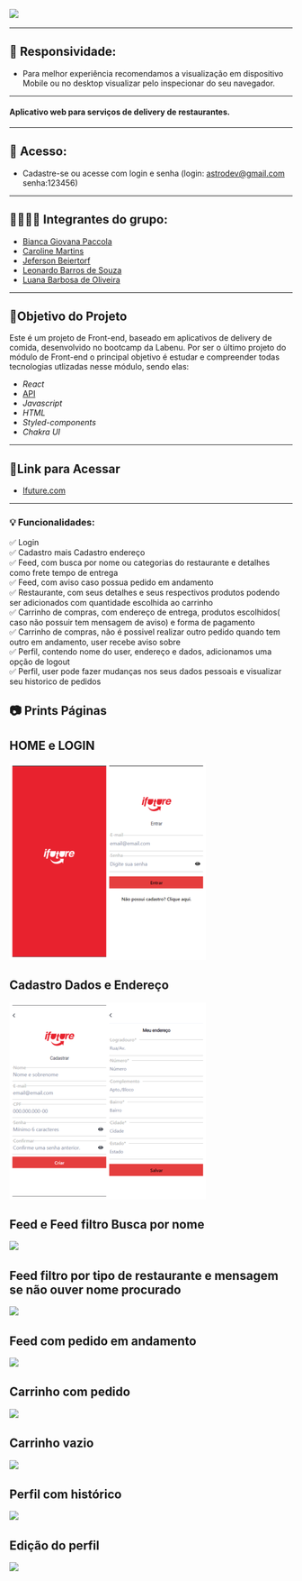 

![](./src/img/capa-readme2.png)

---

## 📱 Responsividade: 
- Para melhor experiência recomendamos a visualização em dispositivo Mobile ou no desktop visualizar pelo inspecionar do seu navegador.
---

<h4 align="left">
    Aplicativo web para serviços de delivery de restaurantes.
</h4>

---

## 🔐 Acesso:
- Cadastre-se ou acesse com login e senha (login: astrodev@gmail.com senha:123456)

---

##  👩🏽👨🏾 Integrantes do grupo:

- [Bianca Giovana Paccola](https://github.com/BiancaPaccola)
- [Caroline Martins](https://github.com/CarolineMartins09)
- [Jeferson Beiertorf](https://github.com/Jeferson-Beiertorf)
- [Leonardo Barros de Souza](https://github.com/FluffyThread)
- [Luana Barbosa de Oliveira](https://github.com/deoliveiraluana)

---

##  🎯Objetivo do Projeto

Este é um projeto de Front-end, baseado em aplicativos de delivery de comida, desenvolvido no bootcamp da Labenu. Por ser o último projeto do módulo de Front-end o principal objetivo é estudar e compreender todas tecnologias utlizadas nesse módulo, sendo elas: 
* _React_
* [API](https://documenter.getpostman.com/view/7549981/SWTEdGtT#e6c05246-7dcc-483c-95a3-269792e59c37)
* _Javascript_
* _HTML_
* _Styled-components_
* _Chakra UI_


---
## 🔗Link para Acessar

- [Ifuture.com](https://hanging-fork.surge.sh/)

---

### 💡 Funcionalidades:
✅ Login <br/> 
✅ Cadastro mais Cadastro endereço <br/>
✅ Feed, com busca por nome ou categorias do restaurante e detalhes como frete tempo de entrega<br/>
✅ Feed, com aviso caso possua pedido em andamento<br/>
✅ Restaurante, com seus detalhes e seus respectivos produtos podendo ser adicionados com quantidade escolhida ao carrinho  <br/>
✅ Carrinho de compras, com endereço de entrega, produtos escolhidos( caso não possuir tem mensagem de aviso) e forma de pagamento <br/>
✅ Carrinho de compras, não é possivel realizar outro pedido quando tem outro em andamento, user recebe aviso sobre<br/>
✅ Perfil, contendo nome do user, endereço e dados, adicionamos uma opção de logout <br/>
✅ Perfil, user pode fazer mudanças nos seus dados pessoais e visualizar seu historico de pedidos

## 📷 Prints Páginas

## HOME e LOGIN
![](./labefood/src/img/home-login.png)

## Cadastro Dados e Endereço
![](./labefood/src/img/name-endereco.png)

## Feed e Feed filtro Busca por nome
![](./src//img/feed1.0.JPG)

## Feed filtro por tipo de restaurante e mensagem se não ouver nome procurado
![](./src/img/feed2.0.JPG)

## Feed com pedido em andamento

![](./src/img/feed-banner.png)

## Carrinho com pedido
![](./src/img/cart.JPG)

## Carrinho vazio
![](./src/img/cart-vazio.png)

## Perfil com histórico
![](./src/img/perfil.png)

## Edição do perfil 
![](./src/img/edit-profile.JPG)


